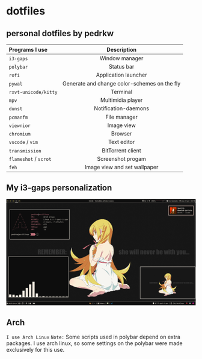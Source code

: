 # dotfiles
## personal dotfiles by pedrkw



|   Programs I use      |  Description                                                |
| :---                  |     :---:                                                   |
| `i3-gaps`             | Window manager                                              |
| `polybar`             | Status bar                                                  |
| `rofi`                | Application launcher                                        |
| `pywal`               | Generate and change color-schemes on the fly                |
| `rxvt-unicode/kitty`  | Terminal                                                    |
| `mpv`                 | Multimidia player                                           |
| `dunst`               | Notification-daemons                                        |
| `pcmanfm`             | File manager                                                |
| `viewnior`            | Image view                                                  |
| `chromium`            | Browser                                                     |
| `vscode` / `vim`      | Text editor                                                 |
| `transmission`        | BitTorrent client                                           |
| `flameshot` / `scrot` | Screenshot progam                                           |
| `feh`                 | Image view and set wallpaper                                |

## My i3-gaps personalization
<img src="Imagens/screenshots/i3config.png">
 
## Arch
`I use Arch Linux`
`Note:` 
Some scripts used in polybar depend on extra packages.
I use arch linux, so some settings on the polybar were made exclusively for this use.